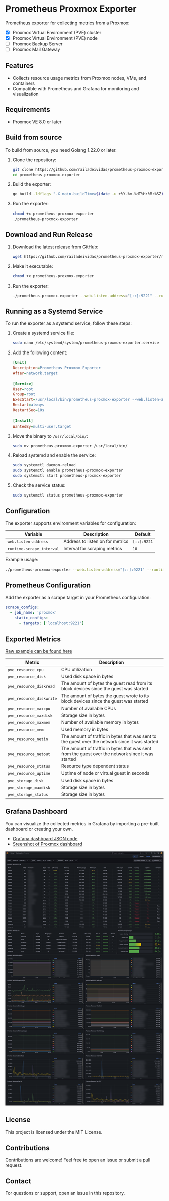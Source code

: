 # Prometheus Proxmox Exporter

Prometheus exporter for collecting metrics from a Proxmox:

- [x] Proxmox Virtual Environment (PVE) cluster
- [x] Proxmox Virtual Environment (PVE) node
- [ ] Proxmox Backup Server
- [ ] Proxmox Mail Gateway

## Features

- Collects resource usage metrics from Proxmox nodes, VMs, and containers
- Compatible with Prometheus and Grafana for monitoring and visualization

## Requirements

- Proxmox VE 8.0 or later

## Build from source

To build from source, you need Golang 1.22.0 or later.

1. Clone the repository:
   ```sh
   git clone https://github.com/railadeividas/prometheus-proxmox-exporter.git
   cd prometheus-proxmox-exporter
   ```

2. Build the exporter:
   ```sh
   go build -ldflags "-X main.buildTime=$(date -u +%Y-%m-%dT%H:%M:%SZ)" -o prometheus-proxmox-exporter main.go
   ```

3. Run the exporter:
   ```sh
   chmod +x prometheus-proxmox-exporter
   ./prometheus-proxmox-exporter
   ```

## Download and Run Release

1. Download the latest release from GitHub:
   ```sh
   wget https://github.com/railadeividas/prometheus-proxmox-exporter/releases/latest/download/prometheus-proxmox-exporter
   ```

2. Make it executable:
   ```sh
   chmod +x prometheus-proxmox-exporter
   ```

3. Run the exporter:
   ```sh
   ./prometheus-proxmox-exporter --web.listen-address="[::]:9221" --runtime.scrape_interval=10
   ```

## Running as a Systemd Service

To run the exporter as a systemd service, follow these steps:

1. Create a systemd service file:
   ```sh
   sudo nano /etc/systemd/system/prometheus-proxmox-exporter.service
   ```

2. Add the following content:
   ```ini
   [Unit]
   Description=Prometheus Proxmox Exporter
   After=network.target

   [Service]
   User=root
   Group=root
   ExecStart=/usr/local/bin/prometheus-proxmox-exporter --web.listen-address="[::]:9221" --runtime.scrape_interval=10
   Restart=always
   RestartSec=10s

   [Install]
   WantedBy=multi-user.target
   ```

3. Move the binary to `/usr/local/bin/`:
   ```sh
   sudo mv prometheus-proxmox-exporter /usr/local/bin/
   ```

4. Reload systemd and enable the service:
   ```sh
   sudo systemctl daemon-reload
   sudo systemctl enable prometheus-proxmox-exporter
   sudo systemctl start prometheus-proxmox-exporter
   ```

5. Check the service status:
   ```sh
   sudo systemctl status prometheus-proxmox-exporter
   ```

## Configuration

The exporter supports environment variables for configuration:

| Variable                  | Description                      | Default     |
|---------------------------|----------------------------------|-------------|
| `web.listen-address`      | Address to listen on for metrics | `[::]:9221` |
| `runtime.scrape_interval` | Interval for scraping metrics    | `10`        |

Example usage:
```sh
./prometheus-proxmox-exporter --web.listen-address="[::]:9221" --runtime.scrape_interval=10
```

## Prometheus Configuration

Add the exporter as a scrape target in your Prometheus configuration:

```yaml
scrape_configs:
  - job_name: 'proxmox'
    static_configs:
      - targets: ['localhost:9221']
```

## Exported Metrics

[Raw example can be found here](https://raw.githubusercontent.com/railadeividas/prometheus-proxmox-exporter/refs/heads/master/docs/metrics_example.ini)

| Metric                   | Description                                                                                       |
|--------------------------|---------------------------------------------------------------------------------------------------|
| `pve_resource_cpu`       | CPU utilization                                                                                   |
| `pve_resource_disk`      | Used disk space in bytes                                                                          |
| `pve_resource_diskread`  | The amount of bytes the guest read from its block devices since the guest was started             |
| `pve_resource_diskwrite` | The amount of bytes the guest wrote to its block devices since the guest was started              |
| `pve_resource_maxcpu`    | Number of available CPUs                                                                          |
| `pve_resource_maxdisk`   | Storage size in bytes                                                                             |
| `pve_resource_maxmem`    | Number of available memory in bytes                                                               |
| `pve_resource_mem`       | Used memory in bytes                                                                              |
| `pve_resource_netin`     | The amount of traffic in bytes that was sent to the guest over the network since it was started   |
| `pve_resource_netout`    | The amount of traffic in bytes that was sent from the guest over the network since it was started |
| `pve_resource_status`    | Resource type dependent status                                                                    |
| `pve_resource_uptime`    | Uptime of node or virtual guest in seconds                                                        |
| `pve_storage_disk`       | Used disk space in bytes                                                                          |
| `pve_storage_maxdisk`    | Storage size in bytes                                                                             |
| `pve_storage_status`     | Storage size in bytes                                                                             |

## Grafana Dashboard

You can visualize the collected metrics in Grafana by importing a pre-built dashboard or creating your own.

- [Grafana dashboard JSON code](https://raw.githubusercontent.com/railadeividas/prometheus-proxmox-exporter/refs/heads/master/docs/grafana-dashboard-code.json)
- [Sreenshot of Proxmox dashboard](https://raw.githubusercontent.com/railadeividas/prometheus-proxmox-exporter/refs/heads/master/docs/grafana-dashboard-image.png)

<p>
<a href="https://raw.githubusercontent.com/railadeividas/prometheus-proxmox-exporter/refs/heads/master/docs/grafana-dashboard-image.png">
  <img
    width="600"
    alt="Grafana dashboard"
    src="https://raw.githubusercontent.com/railadeividas/prometheus-proxmox-exporter/refs/heads/master/docs/grafana-dashboard-image.png">
</a>
</p>

## License

This project is licensed under the MIT License.

## Contributions

Contributions are welcome! Feel free to open an issue or submit a pull request.

## Contact

For questions or support, open an issue in this repository.
